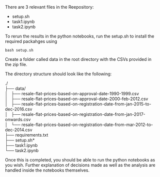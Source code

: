 There are 3 relevant files in the Reepository:

 - setup.sh
 - task1.ipynb
 - task2.ipynb

To rerun the results in the python notebooks, run the setup.sh to install the required packahges using 

`bash setup.sh`

Create a folder called data in the root directory with the CSVs provided in the zip file.

The directory structure should look like the following:

./\
├── data/\
│   ├── resale-flat-prices-based-on-approval-date-1990-1999.csv\
│   ├── resale-flat-prices-based-on-approval-date-2000-feb-2012.csv\
│   ├── resale-flat-prices-based-on-registration-date-from-jan-2015-to-dec-2016.csv\
│   ├── resale-flat-prices-based-on-registration-date-from-jan-2017-onwards.csv\
│   └── resale-flat-prices-based-on-registration-date-from-mar-2012-to-dec-2014.csv\
├── requirements.txt\
├── setup.sh*\
├── task1.ipynb\
└── task2.ipynb

Once this is completed, you should be able to run the python notebooks as you wish. Further explanation of decisions made as well as the analysis are handled inside the notebooks themselves.
